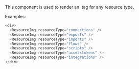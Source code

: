 This component is used to render an <img> tag for any 
resource type.

Examples:
```js
<div>
  <ResourceImg resourceType="connections" />
  <ResourceImg resourceType="exports" />
  <ResourceImg resourceType="imports" />
  <ResourceImg resourceType="flows" />
  <ResourceImg resourceType="scripts" />
  <ResourceImg resourceType="accesstokens" />
  <ResourceImg resourceType="integrations" />
</div>
```
